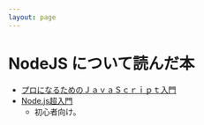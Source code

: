 ```yaml
---
layout: page
---
```


# NodeJS について読んだ本

* [プロになるためのＪａｖａＳｃｒｉｐｔ入門](https://bookworm.improve-future.com/book/16978)
* [Node.js超入門](https://bookworm.improve-future.com/book/17082)
    * 初心者向け。
